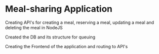 # Meal-sharing Application
Creating API's for creating a meal, reserving a meal, updating a meal and deleting the meal in NodeJS

Created the DB and its structure for queuing

Creating the Frontend of the application and routing to API's
